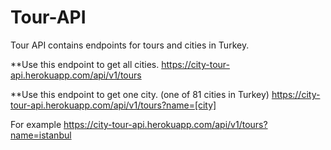 # Tour-API

Tour API contains endpoints for tours and cities in Turkey.

**Use this endpoint to get all cities.
https://city-tour-api.herokuapp.com/api/v1/tours

**Use this endpoint to get one city. (one of 81 cities in Turkey)
https://city-tour-api.herokuapp.com/api/v1/tours?name=[city]

For example
https://city-tour-api.herokuapp.com/api/v1/tours?name=istanbul






